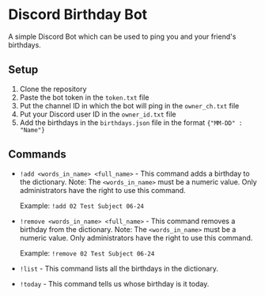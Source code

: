 # Discord Birthday Bot

A simple Discord Bot which can be used to ping you and your friend's birthdays.

## Setup

1. Clone the repository
2. Paste the bot token in the `token.txt` file
3. Put the channel ID in which the bot will ping in the `owner_ch.txt` file
4. Put your Discord user ID in the `owner_id.txt` file
5. Add the birthdays in the `birthdays.json` file in the format `{"MM-DD" : "Name"}`

## Commands

- `!add <words_in_name> <full_name>` - This command adds a birthday to the dictionary. Note: The `<words_in_name>` must be a numeric value. Only administrators have the right to use this command.

    Example: `!add 02 Test Subject 06-24`

- `!remove <words_in_name> <full_name>` - This command removes a birthday from the dictionary. Note: The `<words_in_name>` must be a numeric value. Only administrators have the right to use this command.

    Example: `!remove 02 Test Subject 06-24`

- `!list` - This command lists all the birthdays in the dictionary.

- `!today` - This command tells us whose birthday is it today.
